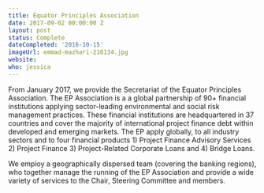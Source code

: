 ```yaml
---
title: Equator Principles Association
date: 2017-09-02 00:00:00 Z
layout: post
status: Complete
dateCompleted: '2016-10-15'
imageUrl: emmad-mazhari-216134.jpg
website:
who: jessica
---
```


From January 2017, we provide the Secretariat of the Equator Principles Association. The EP Association is a a global partnership of 90+ financial institutions applying sector-leading environmental and social risk management practices. These financial institutions are headquartered in 37 countries and cover the majority of international project finance debt within developed and emerging markets. The EP apply globally, to all industry sectors and to four financial products 1) Project Finance Advisory Services 2) Project Finance 3) Project-Related Corporate Loans and 4) Bridge Loans.

We employ a geographically dispersed team (covering the banking regions), who together manage the running of the EP Association and provide a wide variety of services to the Chair, Steering Committee and members.